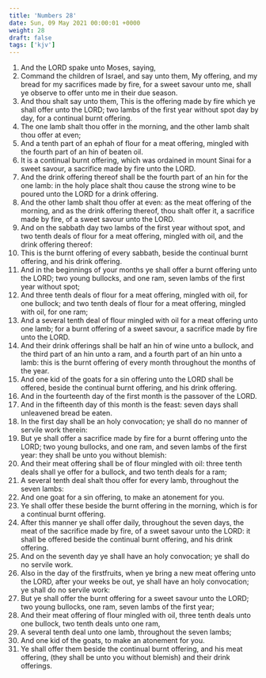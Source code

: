 ```yaml
---
title: 'Numbers 28'
date: Sun, 09 May 2021 00:00:01 +0000
weight: 28
draft: false
tags: ['kjv'] 
---
```


1. And the LORD spake unto Moses, saying,
2. Command the children of Israel, and say unto them, My offering, and my bread for my sacrifices made by fire, for a sweet savour unto me, shall ye observe to offer unto me in their due season.
3. And thou shalt say unto them, This is the offering made by fire which ye shall offer unto the LORD; two lambs of the first year without spot day by day, for a continual burnt offering.
4. The one lamb shalt thou offer in the morning, and the other lamb shalt thou offer at even;
5. And a tenth part of an ephah of flour for a meat offering, mingled with the fourth part of an hin of beaten oil.
6. It is a continual burnt offering, which was ordained in mount Sinai for a sweet savour, a sacrifice made by fire unto the LORD.
7. And the drink offering thereof shall be the fourth part of an hin for the one lamb: in the holy place shalt thou cause the strong wine to be poured unto the LORD for a drink offering.
8. And the other lamb shalt thou offer at even: as the meat offering of the morning, and as the drink offering thereof, thou shalt offer it, a sacrifice made by fire, of a sweet savour unto the LORD.
9. And on the sabbath day two lambs of the first year without spot, and two tenth deals of flour for a meat offering, mingled with oil, and the drink offering thereof:
10. This is the burnt offering of every sabbath, beside the continual burnt offering, and his drink offering.
11. And in the beginnings of your months ye shall offer a burnt offering unto the LORD; two young bullocks, and one ram, seven lambs of the first year without spot;
12. And three tenth deals of flour for a meat offering, mingled with oil, for one bullock; and two tenth deals of flour for a meat offering, mingled with oil, for one ram;
13. And a several tenth deal of flour mingled with oil for a meat offering unto one lamb; for a burnt offering of a sweet savour, a sacrifice made by fire unto the LORD.
14. And their drink offerings shall be half an hin of wine unto a bullock, and the third part of an hin unto a ram, and a fourth part of an hin unto a lamb: this is the burnt offering of every month throughout the months of the year.
15. And one kid of the goats for a sin offering unto the LORD shall be offered, beside the continual burnt offering, and his drink offering.
16. And in the fourteenth day of the first month is the passover of the LORD.
17. And in the fifteenth day of this month is the feast: seven days shall unleavened bread be eaten.
18. In the first day shall be an holy convocation; ye shall do no manner of servile work therein:
19. But ye shall offer a sacrifice made by fire for a burnt offering unto the LORD; two young bullocks, and one ram, and seven lambs of the first year: they shall be unto you without blemish:
20. And their meat offering shall be of flour mingled with oil: three tenth deals shall ye offer for a bullock, and two tenth deals for a ram;
21. A several tenth deal shalt thou offer for every lamb, throughout the seven lambs:
22. And one goat for a sin offering, to make an atonement for you.
23. Ye shall offer these beside the burnt offering in the morning, which is for a continual burnt offering.
24. After this manner ye shall offer daily, throughout the seven days, the meat of the sacrifice made by fire, of a sweet savour unto the LORD: it shall be offered beside the continual burnt offering, and his drink offering.
25. And on the seventh day ye shall have an holy convocation; ye shall do no servile work.
26. Also in the day of the firstfruits, when ye bring a new meat offering unto the LORD, after your weeks be out, ye shall have an holy convocation; ye shall do no servile work:
27. But ye shall offer the burnt offering for a sweet savour unto the LORD; two young bullocks, one ram, seven lambs of the first year;
28. And their meat offering of flour mingled with oil, three tenth deals unto one bullock, two tenth deals unto one ram,
29. A several tenth deal unto one lamb, throughout the seven lambs;
30. And one kid of the goats, to make an atonement for you.
31. Ye shall offer them beside the continual burnt offering, and his meat offering, (they shall be unto you without blemish) and their drink offerings.
